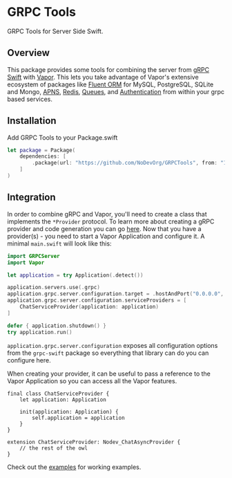 # GRPC Tools

GRPC Tools for Server Side Swift.

## Overview

This package provides some tools for combining the server from [gRPC Swift](https://github.com/grpc/grpc-swift) with [Vapor](https://github.com/vapor/vapor). This lets you take advantage of Vapor's extensive ecosystem of packages like [Fluent ORM](https://github.com/vapor/fluent) for MySQL, PostgreSQL, SQLite and Mongo, [APNS](https://github.com/vapor/apns), [Redis](https://github.com/vapor/redis), [Queues](https://docs.vapor.codes/advanced/queues/), and [Authentication](https://docs.vapor.codes/security/authentication/) from within your grpc based services.

## Installation

Add GRPC Tools to your Package.swift

```swift
let package = Package(
    dependencies: [
        .package(url: "https://github.com/NoDevOrg/GRPCTools", from: "1.0.0"),
    ]
)
```

## Integration

In order to combine gRPC and Vapor, you'll need to create a class that implements the `*Provider` protocol. To learn more about creating a gRPC provider and code generation you can go [here](./Docs/CodeGen.md). Now that you have a provider(s) - you need to start a Vapor Application and configure it. A minimal `main.swift` will look like this:

```swift
import GRPCServer
import Vapor

let application = try Application(.detect())

application.servers.use(.grpc)
application.grpc.server.configuration.target = .hostAndPort("0.0.0.0", 9001)
application.grpc.server.configuration.serviceProviders = [
    ChatServiceProvider(application: application)
]

defer { application.shutdown() }
try application.run()
```

`application.grpc.server.configuration` exposes all configuration options from the `grpc-swift` package so everything that library can do you can configure here.

When creating your provider, it can be useful to pass a reference to the Vapor Application so you can access all the Vapor features.

```
final class ChatServiceProvider {
    let application: Application

    init(application: Application) {
        self.application = application
    }
}

extension ChatServiceProvider: Nodev_ChatAsyncProvider {
    // the rest of the owl
}
```

Check out the [examples](./Examples/) for working examples.
